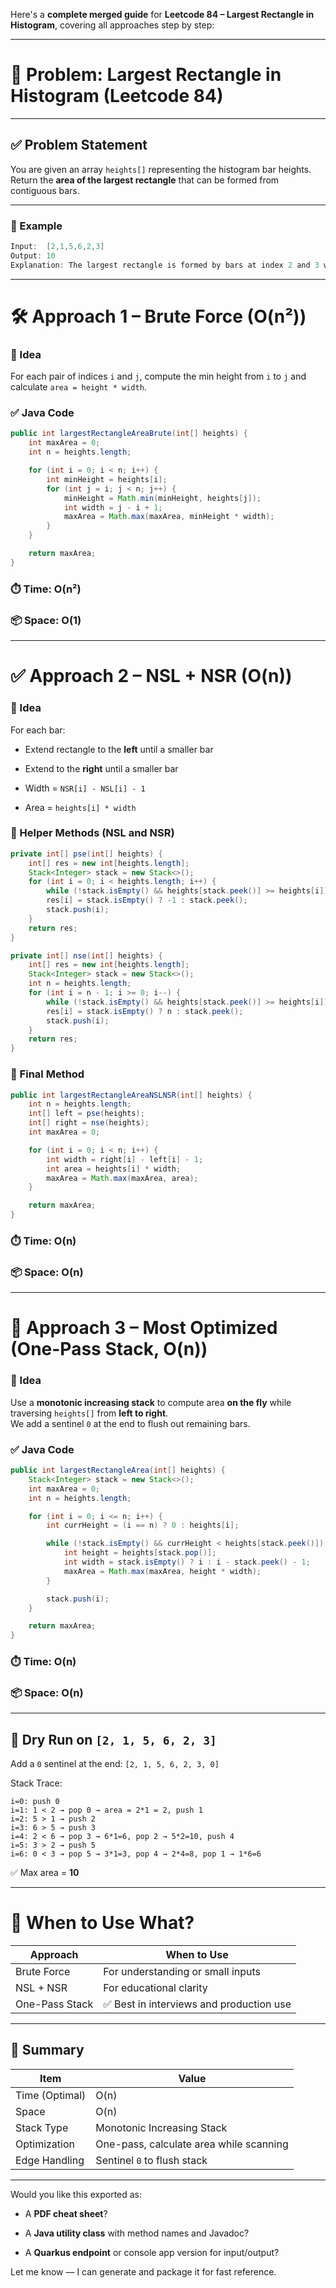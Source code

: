 Here's a **complete merged guide** for **Leetcode 84 – Largest Rectangle in Histogram**, covering all approaches step by step:

---

# 📘 Problem: Largest Rectangle in Histogram (Leetcode 84)

---

## ✅ Problem Statement

You are given an array `heights[]` representing the histogram bar heights.  
Return the **area of the largest rectangle** that can be formed from contiguous bars.

---

### 🔸 Example

```java
Input:  [2,1,5,6,2,3]
Output: 10
Explanation: The largest rectangle is formed by bars at index 2 and 3 with height 5 and 6 → area = 5 * 2 = 10
```

---

# 🛠️ Approach 1 – Brute Force (O(n²))

### 🔹 Idea

For each pair of indices `i` and `j`, compute the min height from `i` to `j` and calculate `area = height * width`.

### ✅ Java Code

```java
public int largestRectangleAreaBrute(int[] heights) {
    int maxArea = 0;
    int n = heights.length;

    for (int i = 0; i < n; i++) {
        int minHeight = heights[i];
        for (int j = i; j < n; j++) {
            minHeight = Math.min(minHeight, heights[j]);
            int width = j - i + 1;
            maxArea = Math.max(maxArea, minHeight * width);
        }
    }

    return maxArea;
}
```

### ⏱️ Time: O(n²)

### 📦 Space: O(1)

---

# ✅ Approach 2 – NSL + NSR (O(n))

### 🔹 Idea

For each bar:

- Extend rectangle to the **left** until a smaller bar
    
- Extend to the **right** until a smaller bar
    
- Width = `NSR[i] - NSL[i] - 1`
    
- Area = `heights[i] * width`
    

### 🔸 Helper Methods (NSL and NSR)

```java
private int[] pse(int[] heights) {
    int[] res = new int[heights.length];
    Stack<Integer> stack = new Stack<>();
    for (int i = 0; i < heights.length; i++) {
        while (!stack.isEmpty() && heights[stack.peek()] >= heights[i]) stack.pop();
        res[i] = stack.isEmpty() ? -1 : stack.peek();
        stack.push(i);
    }
    return res;
}

private int[] nse(int[] heights) {
    int[] res = new int[heights.length];
    Stack<Integer> stack = new Stack<>();
    int n = heights.length;
    for (int i = n - 1; i >= 0; i--) {
        while (!stack.isEmpty() && heights[stack.peek()] >= heights[i]) stack.pop();
        res[i] = stack.isEmpty() ? n : stack.peek();
        stack.push(i);
    }
    return res;
}
```

### 🔸 Final Method

```java
public int largestRectangleAreaNSLNSR(int[] heights) {
    int n = heights.length;
    int[] left = pse(heights);
    int[] right = nse(heights);
    int maxArea = 0;

    for (int i = 0; i < n; i++) {
        int width = right[i] - left[i] - 1;
        int area = heights[i] * width;
        maxArea = Math.max(maxArea, area);
    }

    return maxArea;
}
```

### ⏱️ Time: O(n)

### 📦 Space: O(n)

---

# 🚀 Approach 3 – Most Optimized (One-Pass Stack, O(n))

### 🔹 Idea

Use a **monotonic increasing stack** to compute area **on the fly** while traversing `heights[]` from **left to right**.  
We add a sentinel `0` at the end to flush out remaining bars.

### ✅ Java Code

```java
public int largestRectangleArea(int[] heights) {
    Stack<Integer> stack = new Stack<>();
    int maxArea = 0;
    int n = heights.length;

    for (int i = 0; i <= n; i++) {
        int currHeight = (i == n) ? 0 : heights[i];

        while (!stack.isEmpty() && currHeight < heights[stack.peek()]) {
            int height = heights[stack.pop()];
            int width = stack.isEmpty() ? i : i - stack.peek() - 1;
            maxArea = Math.max(maxArea, height * width);
        }

        stack.push(i);
    }

    return maxArea;
}
```

### ⏱️ Time: O(n)

### 📦 Space: O(n)

---

## 🔁 Dry Run on `[2, 1, 5, 6, 2, 3]`

Add a `0` sentinel at the end: `[2, 1, 5, 6, 2, 3, 0]`

Stack Trace:

```
i=0: push 0
i=1: 1 < 2 → pop 0 → area = 2*1 = 2, push 1
i=2: 5 > 1 → push 2
i=3: 6 > 5 → push 3
i=4: 2 < 6 → pop 3 → 6*1=6, pop 2 → 5*2=10, push 4
i=5: 3 > 2 → push 5
i=6: 0 < 3 → pop 5 → 3*1=3, pop 4 → 2*4=8, pop 1 → 1*6=6
```

✅ Max area = **10**

---

# 🧠 When to Use What?

|Approach|When to Use|
|---|---|
|Brute Force|For understanding or small inputs|
|NSL + NSR|For educational clarity|
|One-Pass Stack|✅ Best in interviews and production use|

---

## 📌 Summary

| Item           | Value                                   |
| -------------- | --------------------------------------- |
| Time (Optimal) | O(n)                                    |
| Space          | O(n)                                    |
| Stack Type     | Monotonic Increasing Stack              |
| Optimization   | One-pass, calculate area while scanning |
| Edge Handling  | Sentinel `0` to flush stack             |

---

Would you like this exported as:

- A **PDF cheat sheet**?
    
- A **Java utility class** with method names and Javadoc?
    
- A **Quarkus endpoint** or console app version for input/output?
    

Let me know — I can generate and package it for fast reference.